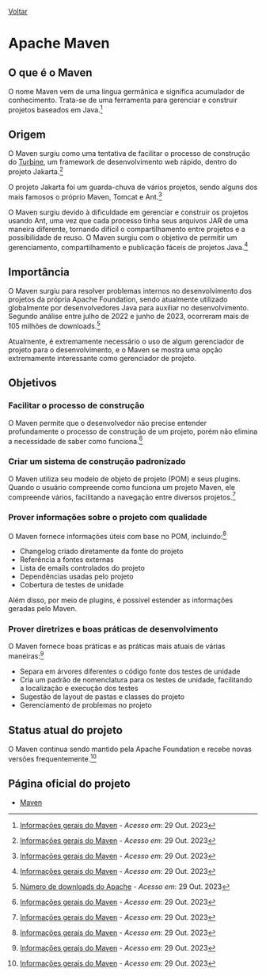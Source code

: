 [Voltar](intro.md)

# Apache Maven

## O que é o Maven

O nome Maven vem de uma língua germânica e significa acumulador de conhecimento. Trata-se de uma ferramenta para gerenciar e construir projetos baseados em Java.[^1]

## Origem

O Maven surgiu como uma tentativa de facilitar o processo de construção do [Turbine](https://turbine.apache.org/), um framework de desenvolvimento web rápido, dentro do projeto Jakarta.[^1]

O projeto Jakarta foi um guarda-chuva de vários projetos, sendo alguns dos mais famosos o próprio Maven, Tomcat e Ant.[^1]

O Maven surgiu devido à dificuldade em gerenciar e construir os projetos usando Ant, uma vez que cada processo tinha seus arquivos JAR de uma maneira diferente, tornando difícil o compartilhamento entre projetos e a possibilidade de reuso. O Maven surgiu com o objetivo de permitir um gerenciamento, compartilhamento e publicação fáceis de projetos Java.[^1]

## Importância

O Maven surgiu para resolver problemas internos no desenvolvimento dos projetos da própria Apache Foundation, sendo atualmente utilizado globalmente por desenvolvedores Java para auxiliar no desenvolvimento. Segundo análise entre julho de 2022 e junho de 2023, ocorreram mais de 105 milhões de downloads.[^2]

Atualmente, é extremamente necessário o uso de algum gerenciador de projeto para o desenvolvimento, e o Maven se mostra uma opção extremamente interessante como gerenciador de projeto.

## Objetivos

### Facilitar o processo de construção

O Maven permite que o desenvolvedor não precise entender profundamente o processo de construção de um projeto, porém não elimina a necessidade de saber como funciona.[^1]

### Criar um sistema de construção padronizado

O Maven utiliza seu modelo de objeto de projeto (POM) e seus plugins. Quando o usuário compreende como funciona um projeto Maven, ele compreende vários, facilitando a navegação entre diversos projetos.[^1]

### Prover informações sobre o projeto com qualidade

O Maven fornece informações úteis com base no POM, incluindo:[^1]

* Changelog criado diretamente da fonte do projeto
* Referência a fontes externas
* Lista de emails controlados do projeto
* Dependências usadas pelo projeto
* Cobertura de testes de unidade

Além disso, por meio de plugins, é possível estender as informações geradas pelo Maven.

### Prover diretrizes e boas práticas de desenvolvimento

O Maven fornece boas práticas e as práticas mais atuais de várias maneiras:[^1]

* Separa em árvores diferentes o código fonte dos testes de unidade
* Cria um padrão de nomenclatura para os testes de unidade, facilitando a localização e execução dos testes
* Sugestão de layout de pastas e classes do projeto
* Gerenciamento de problemas no projeto

## Status atual do projeto

O Maven continua sendo mantido pela Apache Foundation e recebe novas versões frequentemente.[^1]

## Página oficial do projeto

* [Maven](https://maven.apache.org/)

[^1]: [Informações gerais do Maven](https://maven.apache.org/what-is-maven.html) - _Acesso em_: 29 Out. 2023
[^2]: [Número de downloads do Apache](https://dev.to/khmarbaise/analysing-download-statistics-for-apache-maven-3o4o) - _Acesso em_: 29 Out. 2023
